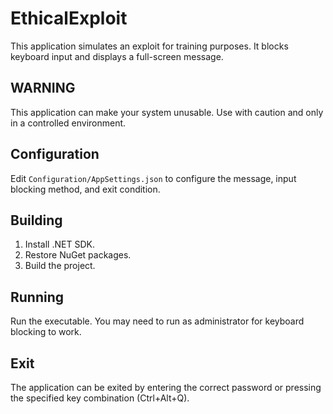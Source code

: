 # EthicalExploit

This application simulates an exploit for training purposes.  It blocks keyboard input and displays a full-screen message.

## WARNING

This application can make your system unusable.  Use with caution and only in a controlled environment.

## Configuration

Edit `Configuration/AppSettings.json` to configure the message, input blocking method, and exit condition.

## Building

1.  Install .NET SDK.
2.  Restore NuGet packages.
3.  Build the project.

## Running

Run the executable.  You may need to run as administrator for keyboard blocking to work.

## Exit

The application can be exited by entering the correct password or pressing the specified key combination (Ctrl+Alt+Q).

